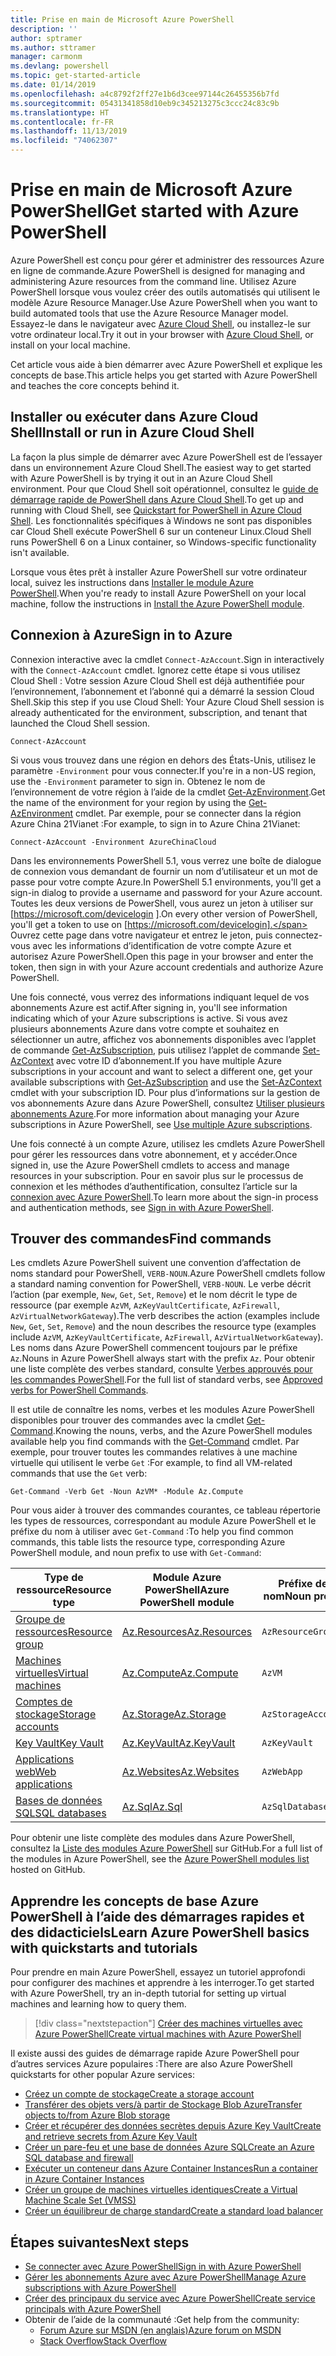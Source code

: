 ```yaml
---
title: Prise en main de Microsoft Azure PowerShell
description: ''
author: sptramer
ms.author: sttramer
manager: carmonm
ms.devlang: powershell
ms.topic: get-started-article
ms.date: 01/14/2019
ms.openlocfilehash: a4c8792f2ff27e1b6d3cee97144c26455356b7fd
ms.sourcegitcommit: 05431341858d10eb9c345213275c3ccc24c83c9b
ms.translationtype: HT
ms.contentlocale: fr-FR
ms.lasthandoff: 11/13/2019
ms.locfileid: "74062307"
---
```

# <a name="get-started-with-azure-powershell"></a><span data-ttu-id="c54f1-102">Prise en main de Microsoft Azure PowerShell</span><span class="sxs-lookup"><span data-stu-id="c54f1-102">Get started with Azure PowerShell</span></span>

<span data-ttu-id="c54f1-103">Azure PowerShell est conçu pour gérer et administrer des ressources Azure en ligne de commande.</span><span class="sxs-lookup"><span data-stu-id="c54f1-103">Azure PowerShell is designed for managing and administering Azure resources from the command line.</span></span> <span data-ttu-id="c54f1-104">Utilisez Azure PowerShell lorsque vous voulez créer des outils automatisés qui utilisent le modèle Azure Resource Manager.</span><span class="sxs-lookup"><span data-stu-id="c54f1-104">Use Azure PowerShell when you want to build automated tools that use the Azure Resource Manager model.</span></span>
<span data-ttu-id="c54f1-105">Essayez-le dans le navigateur avec [Azure Cloud Shell](/azure/cloud-shell/overview), ou installez-le sur votre ordinateur local.</span><span class="sxs-lookup"><span data-stu-id="c54f1-105">Try it out in your browser with [Azure Cloud Shell](/azure/cloud-shell/overview), or install on your local machine.</span></span>

<span data-ttu-id="c54f1-106">Cet article vous aide à bien démarrer avec Azure PowerShell et explique les concepts de base.</span><span class="sxs-lookup"><span data-stu-id="c54f1-106">This article helps you get started with Azure PowerShell and teaches the core concepts behind it.</span></span>

## <a name="install-or-run-in-azure-cloud-shell"></a><span data-ttu-id="c54f1-107">Installer ou exécuter dans Azure Cloud Shell</span><span class="sxs-lookup"><span data-stu-id="c54f1-107">Install or run in Azure Cloud Shell</span></span>

<span data-ttu-id="c54f1-108">La façon la plus simple de démarrer avec Azure PowerShell est de l’essayer dans un environnement Azure Cloud Shell.</span><span class="sxs-lookup"><span data-stu-id="c54f1-108">The easiest way to get started with Azure PowerShell is by trying it out in an Azure Cloud Shell environment.</span></span>
<span data-ttu-id="c54f1-109">Pour que Cloud Shell soit opérationnel, consultez le [guide de démarrage rapide de PowerShell dans Azure Cloud Shell](/azure/cloud-shell/quickstart-powershell).</span><span class="sxs-lookup"><span data-stu-id="c54f1-109">To get up and running with Cloud Shell, see [Quickstart for PowerShell in Azure Cloud Shell](/azure/cloud-shell/quickstart-powershell).</span></span>
<span data-ttu-id="c54f1-110">Les fonctionnalités spécifiques à Windows ne sont pas disponibles car Cloud Shell exécute PowerShell 6 sur un conteneur Linux.</span><span class="sxs-lookup"><span data-stu-id="c54f1-110">Cloud Shell runs PowerShell 6 on a Linux container, so Windows-specific functionality isn't available.</span></span>

<span data-ttu-id="c54f1-111">Lorsque vous êtes prêt à installer Azure PowerShell sur votre ordinateur local, suivez les instructions dans [Installer le module Azure PowerShell](install-az-ps.md).</span><span class="sxs-lookup"><span data-stu-id="c54f1-111">When you're ready to install Azure PowerShell on your local machine, follow the instructions in [Install the Azure PowerShell module](install-az-ps.md).</span></span>

## <a name="sign-in-to-azure"></a><span data-ttu-id="c54f1-112">Connexion à Azure</span><span class="sxs-lookup"><span data-stu-id="c54f1-112">Sign in to Azure</span></span>

<span data-ttu-id="c54f1-113">Connexion interactive avec la cmdlet `Connect-AzAccount`.</span><span class="sxs-lookup"><span data-stu-id="c54f1-113">Sign in interactively with the `Connect-AzAccount` cmdlet.</span></span> <span data-ttu-id="c54f1-114">Ignorez cette étape si vous utilisez Cloud Shell : Votre session Azure Cloud Shell est déjà authentifiée pour l’environnement, l’abonnement et l’abonné qui a démarré la session Cloud Shell.</span><span class="sxs-lookup"><span data-stu-id="c54f1-114">Skip this step if you use Cloud Shell: Your Azure Cloud Shell session is already authenticated for the environment, subscription, and tenant that launched the Cloud Shell session.</span></span>

```azurepowershell-interactive
Connect-AzAccount
```

<span data-ttu-id="c54f1-115">Si vous vous trouvez dans une région en dehors des États-Unis, utilisez le paramètre `-Environment` pour vous connecter.</span><span class="sxs-lookup"><span data-stu-id="c54f1-115">If you're in a non-US region, use the `-Environment` parameter to sign in.</span></span> <span data-ttu-id="c54f1-116">Obtenez le nom de l’environnement de votre région à l’aide de la cmdlet [Get-AzEnvironment](/powershell/module/Az.Accounts/Get-AzEnvironment).</span><span class="sxs-lookup"><span data-stu-id="c54f1-116">Get the name of the environment for your region by using the [Get-AzEnvironment](/powershell/module/Az.Accounts/Get-AzEnvironment) cmdlet.</span></span> <span data-ttu-id="c54f1-117">Par exemple, pour se connecter dans la région Azure China 21Vianet :</span><span class="sxs-lookup"><span data-stu-id="c54f1-117">For example, to sign in to Azure China 21Vianet:</span></span>

```azurepowershell-interactive
Connect-AzAccount -Environment AzureChinaCloud
```

<span data-ttu-id="c54f1-118">Dans les environnements PowerShell 5.1, vous verrez une boîte de dialogue de connexion vous demandant de fournir un nom d’utilisateur et un mot de passe pour votre compte Azure.</span><span class="sxs-lookup"><span data-stu-id="c54f1-118">In PowerShell 5.1 environments, you'll get a sign-in dialog to provide a username and password for your Azure account.</span></span> <span data-ttu-id="c54f1-119">Toutes les deux versions de PowerShell, vous aurez un jeton à utiliser sur [https://microsoft.com/devicelogin ].</span><span class="sxs-lookup"><span data-stu-id="c54f1-119">On every other version of PowerShell, you'll get a token to use on [https://microsoft.com/devicelogin].</span></span>
<span data-ttu-id="c54f1-120">Ouvrez cette page dans votre navigateur et entrez le jeton, puis connectez-vous avec les informations d’identification de votre compte Azure et autorisez Azure PowerShell.</span><span class="sxs-lookup"><span data-stu-id="c54f1-120">Open this page in your browser and enter the token, then sign in with your Azure account credentials and authorize Azure PowerShell.</span></span>

<span data-ttu-id="c54f1-121">Une fois connecté, vous verrez des informations indiquant lequel de vos abonnements Azure est actif.</span><span class="sxs-lookup"><span data-stu-id="c54f1-121">After signing in, you'll see information indicating which of your Azure subscriptions is active.</span></span> <span data-ttu-id="c54f1-122">Si vous avez plusieurs abonnements Azure dans votre compte et souhaitez en sélectionner un autre, affichez vos abonnements disponibles avec l’applet de commande [Get-AzSubscription](/powershell/module/az.accounts/get-azsubscription), puis utilisez l’applet de commande [Set-AzContext](/powershell/module/az.accounts/set-azcontext) avec votre ID d’abonnement.</span><span class="sxs-lookup"><span data-stu-id="c54f1-122">If you have multiple Azure subscriptions in your account and want to select a different one, get your available subscriptions with [Get-AzSubscription](/powershell/module/az.accounts/get-azsubscription) and use the [Set-AzContext](/powershell/module/az.accounts/set-azcontext) cmdlet with your subscription ID.</span></span>
<span data-ttu-id="c54f1-123">Pour plus d’informations sur la gestion de vos abonnements Azure dans Azure PowerShell, consultez [Utiliser plusieurs abonnements Azure](manage-subscriptions-azureps.md).</span><span class="sxs-lookup"><span data-stu-id="c54f1-123">For more information about managing your Azure subscriptions in Azure PowerShell, see [Use multiple Azure subscriptions](manage-subscriptions-azureps.md).</span></span>

<span data-ttu-id="c54f1-124">Une fois connecté à un compte Azure, utilisez les cmdlets Azure PowerShell pour gérer les ressources dans votre abonnement, et y accéder.</span><span class="sxs-lookup"><span data-stu-id="c54f1-124">Once signed in, use the Azure PowerShell cmdlets to access and manage resources in your subscription.</span></span> <span data-ttu-id="c54f1-125">Pour en savoir plus sur le processus de connexion et les méthodes d’authentification, consultez l’article sur la [connexion avec Azure PowerShell](authenticate-azureps.md).</span><span class="sxs-lookup"><span data-stu-id="c54f1-125">To learn more about the sign-in process and authentication methods, see [Sign in with Azure PowerShell](authenticate-azureps.md).</span></span>

## <a name="find-commands"></a><span data-ttu-id="c54f1-126">Trouver des commandes</span><span class="sxs-lookup"><span data-stu-id="c54f1-126">Find commands</span></span>

<span data-ttu-id="c54f1-127">Les cmdlets Azure PowerShell suivent une convention d’affectation de noms standard pour PowerShell, `VERB-NOUN`.</span><span class="sxs-lookup"><span data-stu-id="c54f1-127">Azure PowerShell cmdlets follow a standard naming convention for PowerShell, `VERB-NOUN`.</span></span> <span data-ttu-id="c54f1-128">Le verbe décrit l’action (par exemple, `New`, `Get`, `Set`, `Remove`) et le nom décrit le type de ressource (par exemple `AzVM`, `AzKeyVaultCertificate`, `AzFirewall`, `AzVirtualNetworkGateway`).</span><span class="sxs-lookup"><span data-stu-id="c54f1-128">The verb describes the action (examples include `New`, `Get`, `Set`, `Remove`) and the noun describes the resource type (examples include `AzVM`, `AzKeyVaultCertificate`, `AzFirewall`, `AzVirtualNetworkGateway`).</span></span> <span data-ttu-id="c54f1-129">Les noms dans Azure PowerShell commencent toujours par le préfixe `Az`.</span><span class="sxs-lookup"><span data-stu-id="c54f1-129">Nouns in Azure PowerShell always start with the prefix `Az`.</span></span> <span data-ttu-id="c54f1-130">Pour obtenir une liste complète des verbes standard, consulte [Verbes approuvés pour les commandes PowerShell](/powershell/developer/cmdlet/approved-verbs-for-windows-powershell-commands).</span><span class="sxs-lookup"><span data-stu-id="c54f1-130">For the full list of standard verbs, see [Approved verbs for PowerShell Commands](/powershell/developer/cmdlet/approved-verbs-for-windows-powershell-commands).</span></span>

<span data-ttu-id="c54f1-131">Il est utile de connaître les noms, verbes et les modules Azure PowerShell disponibles pour trouver des commandes avec la cmdlet [Get-Command](/powershell/module/microsoft.powershell.core/get-command).</span><span class="sxs-lookup"><span data-stu-id="c54f1-131">Knowing the nouns, verbs, and the Azure PowerShell modules available help you find commands with the [Get-Command](/powershell/module/microsoft.powershell.core/get-command) cmdlet.</span></span> <span data-ttu-id="c54f1-132">Par exemple, pour trouver toutes les commandes relatives à une machine virtuelle qui utilisent le verbe `Get` :</span><span class="sxs-lookup"><span data-stu-id="c54f1-132">For example, to find all VM-related commands that use the `Get` verb:</span></span>

```powershell-interactive
Get-Command -Verb Get -Noun AzVM* -Module Az.Compute
```

<span data-ttu-id="c54f1-133">Pour vous aider à trouver des commandes courantes, ce tableau répertorie les types de ressources, correspondant au module Azure PowerShell et le préfixe du nom à utiliser avec `Get-Command` :</span><span class="sxs-lookup"><span data-stu-id="c54f1-133">To help you find common commands, this table lists the resource type, corresponding Azure PowerShell module, and noun prefix to use with `Get-Command`:</span></span>

| <span data-ttu-id="c54f1-134">Type de ressource</span><span class="sxs-lookup"><span data-stu-id="c54f1-134">Resource type</span></span> | <span data-ttu-id="c54f1-135">Module Azure PowerShell</span><span class="sxs-lookup"><span data-stu-id="c54f1-135">Azure PowerShell module</span></span> | <span data-ttu-id="c54f1-136">Préfixe de nom</span><span class="sxs-lookup"><span data-stu-id="c54f1-136">Noun prefix</span></span> |
|---------------|-------------------------|----------------|
| [<span data-ttu-id="c54f1-137">Groupe de ressources</span><span class="sxs-lookup"><span data-stu-id="c54f1-137">Resource group</span></span>](/azure/azure-resource-manager/resource-group-overview) | [<span data-ttu-id="c54f1-138">Az.Resources</span><span class="sxs-lookup"><span data-stu-id="c54f1-138">Az.Resources</span></span>](/powershell/module/az.resources#resources) | `AzResourceGroup` |
| [<span data-ttu-id="c54f1-139">Machines virtuelles</span><span class="sxs-lookup"><span data-stu-id="c54f1-139">Virtual machines</span></span>](/azure/virtual-machines) | [<span data-ttu-id="c54f1-140">Az.Compute</span><span class="sxs-lookup"><span data-stu-id="c54f1-140">Az.Compute</span></span>](/powershell/module/az.compute#virtual_machines) | `AzVM` |
| [<span data-ttu-id="c54f1-141">Comptes de stockage</span><span class="sxs-lookup"><span data-stu-id="c54f1-141">Storage accounts</span></span>](/azure/storage/common/storage-introduction) | [<span data-ttu-id="c54f1-142">Az.Storage</span><span class="sxs-lookup"><span data-stu-id="c54f1-142">Az.Storage</span></span>](/powershell/module/az.storage/) | `AzStorageAccount` |
| [<span data-ttu-id="c54f1-143">Key Vault</span><span class="sxs-lookup"><span data-stu-id="c54f1-143">Key Vault</span></span>](/azure/key-vault/key-vault-whatis) | [<span data-ttu-id="c54f1-144">Az.KeyVault</span><span class="sxs-lookup"><span data-stu-id="c54f1-144">Az.KeyVault</span></span>](/powershell/module/az.keyvault) | `AzKeyVault` |
| [<span data-ttu-id="c54f1-145">Applications web</span><span class="sxs-lookup"><span data-stu-id="c54f1-145">Web applications</span></span>](/azure/app-service) | [<span data-ttu-id="c54f1-146">Az.Websites</span><span class="sxs-lookup"><span data-stu-id="c54f1-146">Az.Websites</span></span>](/powershell/module/az.websites) | `AzWebApp` |
| [<span data-ttu-id="c54f1-147">Bases de données SQL</span><span class="sxs-lookup"><span data-stu-id="c54f1-147">SQL databases</span></span>](/azure/sql-database) | [<span data-ttu-id="c54f1-148">Az.Sql</span><span class="sxs-lookup"><span data-stu-id="c54f1-148">Az.Sql</span></span>](/powershell/module/az.sql) | `AzSqlDatabase` |

<span data-ttu-id="c54f1-149">Pour obtenir une liste complète des modules dans Azure PowerShell, consultez la [Liste des modules Azure PowerShell](https://github.com/Azure/azure-powershell/blob/master/documentation/azure-powershell-modules.md) sur GitHub.</span><span class="sxs-lookup"><span data-stu-id="c54f1-149">For a full list of the modules in Azure PowerShell, see the [Azure PowerShell modules list](https://github.com/Azure/azure-powershell/blob/master/documentation/azure-powershell-modules.md) hosted on GitHub.</span></span>

## <a name="learn-azure-powershell-basics-with-quickstarts-and-tutorials"></a><span data-ttu-id="c54f1-150">Apprendre les concepts de base Azure PowerShell à l’aide des démarrages rapides et des didacticiels</span><span class="sxs-lookup"><span data-stu-id="c54f1-150">Learn Azure PowerShell basics with quickstarts and tutorials</span></span>

<span data-ttu-id="c54f1-151">Pour prendre en main Azure PowerShell, essayez un tutoriel approfondi pour configurer des machines et apprendre à les interroger.</span><span class="sxs-lookup"><span data-stu-id="c54f1-151">To get started with Azure PowerShell, try an in-depth tutorial for setting up virtual machines and learning how to query them.</span></span>

> [!div class="nextstepaction"]
> [<span data-ttu-id="c54f1-152">Créer des machines virtuelles avec Azure PowerShell</span><span class="sxs-lookup"><span data-stu-id="c54f1-152">Create virtual machines with Azure PowerShell</span></span>](azureps-vm-tutorial.yml)

<span data-ttu-id="c54f1-153">Il existe aussi des guides de démarrage rapide Azure PowerShell pour d’autres services Azure populaires :</span><span class="sxs-lookup"><span data-stu-id="c54f1-153">There are also Azure PowerShell quickstarts for other popular Azure services:</span></span>

* [<span data-ttu-id="c54f1-154">Créez un compte de stockage</span><span class="sxs-lookup"><span data-stu-id="c54f1-154">Create a storage account</span></span>](/azure/storage/common/storage-quickstart-create-account?tabs=azure-powershell)
* [<span data-ttu-id="c54f1-155">Transférer des objets vers/à partir de Stockage Blob Azure</span><span class="sxs-lookup"><span data-stu-id="c54f1-155">Transfer objects to/from Azure Blob storage</span></span>](/azure/storage/blobs/storage-quickstart-blobs-powershell)
* [<span data-ttu-id="c54f1-156">Créer et récupérer des données secrètes depuis Azure Key Vault</span><span class="sxs-lookup"><span data-stu-id="c54f1-156">Create and retrieve secrets from Azure Key Vault</span></span>](/azure/key-vault/quick-create-powershell)
* [<span data-ttu-id="c54f1-157">Créer un pare-feu et une base de données Azure SQL</span><span class="sxs-lookup"><span data-stu-id="c54f1-157">Create an Azure SQL database and firewall</span></span>](/azure/sql-database/scripts/sql-database-create-and-configure-database-powershell)
* [<span data-ttu-id="c54f1-158">Exécuter un conteneur dans Azure Container Instances</span><span class="sxs-lookup"><span data-stu-id="c54f1-158">Run a container in Azure Container Instances</span></span>](/azure/container-instances/container-instances-quickstart-powershell)
* [<span data-ttu-id="c54f1-159">Créer un groupe de machines virtuelles identiques</span><span class="sxs-lookup"><span data-stu-id="c54f1-159">Create a Virtual Machine Scale Set (VMSS)</span></span>](/azure/virtual-machine-scale-sets/quick-create-powershell)
* [<span data-ttu-id="c54f1-160">Créer un équilibreur de charge standard</span><span class="sxs-lookup"><span data-stu-id="c54f1-160">Create a standard load balancer</span></span>](/azure/load-balancer/quickstart-create-standard-load-balancer-powershell)

## <a name="next-steps"></a><span data-ttu-id="c54f1-161">Étapes suivantes</span><span class="sxs-lookup"><span data-stu-id="c54f1-161">Next steps</span></span>

* [<span data-ttu-id="c54f1-162">Se connecter avec Azure PowerShell</span><span class="sxs-lookup"><span data-stu-id="c54f1-162">Sign in with Azure PowerShell</span></span>](authenticate-azureps.md)
* [<span data-ttu-id="c54f1-163">Gérer les abonnements Azure avec Azure PowerShell</span><span class="sxs-lookup"><span data-stu-id="c54f1-163">Manage Azure subscriptions with Azure PowerShell</span></span>](manage-subscriptions-azureps.md)
* [<span data-ttu-id="c54f1-164">Créer des principaux du service avec Azure PowerShell</span><span class="sxs-lookup"><span data-stu-id="c54f1-164">Create service principals with Azure PowerShell</span></span>](create-azure-service-principal-azureps.md)
* <span data-ttu-id="c54f1-165">Obtenir de l’aide de la communauté :</span><span class="sxs-lookup"><span data-stu-id="c54f1-165">Get help from the community:</span></span>
  * [<span data-ttu-id="c54f1-166">Forum Azure sur MSDN (en anglais)</span><span class="sxs-lookup"><span data-stu-id="c54f1-166">Azure forum on MSDN</span></span>](http://go.microsoft.com/fwlink/p/?LinkId=320212)
  * [<span data-ttu-id="c54f1-167">Stack Overflow</span><span class="sxs-lookup"><span data-stu-id="c54f1-167">Stack Overflow</span></span>](http://go.microsoft.com/fwlink/?LinkId=320213)
